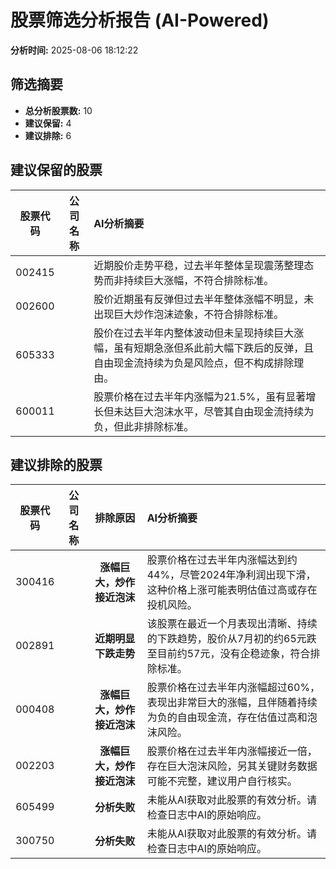 # 股票筛选分析报告 (AI-Powered)

**分析时间:** 2025-08-06 18:12:22

## 筛选摘要

- **总分析股票数:** 10
- **建议保留:** 4
- **建议排除:** 6

## 建议保留的股票

| 股票代码 | 公司名称 | AI分析摘要 |
|:---:|:---:|:---|
| 002415 |  | 近期股价走势平稳，过去半年整体呈现震荡整理态势而非持续巨大涨幅，不符合排除标准。 |
| 002600 |  | 股价近期虽有反弹但过去半年整体涨幅不明显，未出现巨大炒作泡沫迹象，不符合排除标准。 |
| 605333 |  | 股价在过去半年内整体波动但未呈现持续巨大涨幅，虽有短期急涨但系此前大幅下跌后的反弹，且自由现金流持续为负是风险点，但不构成排除理由。 |
| 600011 |  | 股票价格在过去半年内涨幅为21.5%，虽有显著增长但未达巨大泡沫水平，尽管其自由现金流持续为负，但此非排除标准。 |

## 建议排除的股票

| 股票代码 | 公司名称 | 排除原因 | AI分析摘要 |
|:---:|:---:|:---:|:---|
| 300416 |  | **涨幅巨大，炒作接近泡沫** | 股票价格在过去半年内涨幅达到约44%，尽管2024年净利润出现下滑，这种价格上涨可能表明估值过高或存在投机风险。 |
| 002891 |  | **近期明显下跌走势** | 该股票在最近一个月表现出清晰、持续的下跌趋势，股价从7月初的约65元跌至目前约57元，没有企稳迹象，符合排除标准。 |
| 000408 |  | **涨幅巨大，炒作接近泡沫** | 股票价格在过去半年内涨幅超过60%，表现出非常巨大的涨幅，且伴随着持续为负的自由现金流，存在估值过高和泡沫风险。 |
| 002203 |  | **涨幅巨大，炒作接近泡沫** | 股票价格在过去半年内涨幅接近一倍，存在巨大泡沫风险，另其关键财务数据可能不完整，建议用户自行核实。 |
| 605499 |  | **分析失败** | 未能从AI获取对此股票的有效分析。请检查日志中AI的原始响应。 |
| 300750 |  | **分析失败** | 未能从AI获取对此股票的有效分析。请检查日志中AI的原始响应。 |
